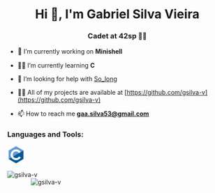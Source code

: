 <h1 align="center">Hi 👋, I'm Gabriel Silva Vieira</h1>
<h3 align="center">Cadet at 42sp <span style='font-size:15px;'>&#129302;</span><span style='font-size:15px;'>&#128640;</span></h3>

- <span style='font-size:15px;'>&#129506;</span> I’m currently working on **Minishell**

- <span>&#9997;&#127997;</span> I’m currently learning **C**

- 🤝 I’m looking for help with [So_long](https://github.com/gsilva-v/So_long)

- 👨‍💻 All of my projects are available at [https://github.com/gsilva-v](https://github.com/gsilva-v)

- 📫 How to reach me **gaa.silva53@gmail.com**

<h3 align="left">Languages and Tools:</h3>
<p align="left"> <a href="https://www.cprogramming.com/" target="_blank" rel="noreferrer"> <img src="https://raw.githubusercontent.com/devicons/devicon/master/icons/c/c-original.svg" alt="c" width="40" height="40"/> </a></p>

<p><img width="300px"align="left" src="https://github-readme-stats.vercel.app/api/top-langs?username=gsilva-v&show_icons=true&locale=en&layout=compact" alt="gsilva-v" />

&nbsp;<img width="450px" align="right" src="https://github-readme-stats.vercel.app/api?username=gsilva-v&show_icons=true&locale=en" alt="gsilva-v" /></p>
